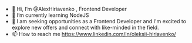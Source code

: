- 👋 Hi, I’m @AlexHiriavenko , Frontend Developer
- 🌱 I’m currently learning NodeJS
- 💞️ I am seeking opportunities as a Frontend Developer and I'm excited to explore new offers and connect with like-minded in the field.
- 📫 How to reach me https://www.linkedin.com/in/oleksii-hiriavenko/

<!---
AlexHiriavenko/AlexHiriavenko is a ✨ special ✨ repository because its `README.md` (this file) appears on your GitHub profile.
You can click the Preview link to take a look at your changes.
--->
